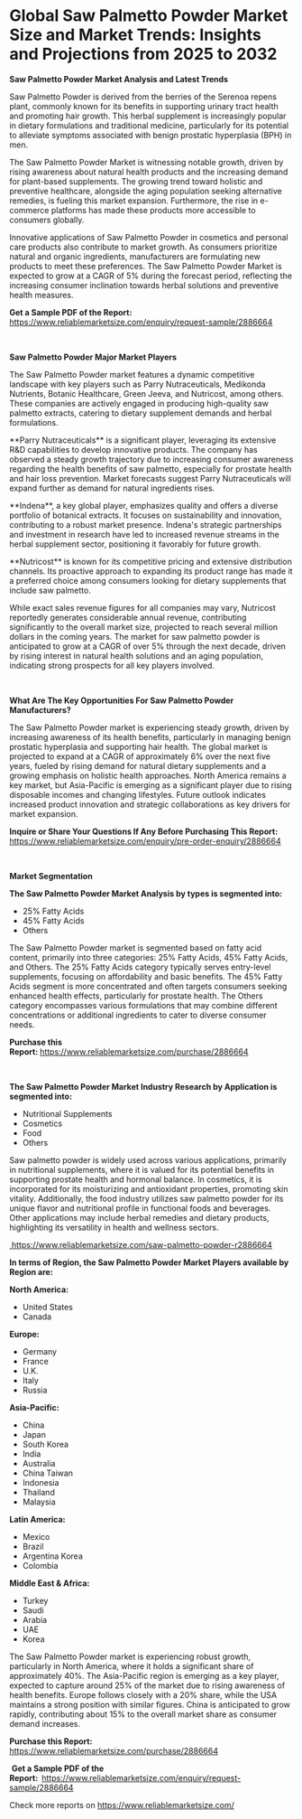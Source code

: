 <p><h1>Global Saw Palmetto Powder Market Size and Market Trends: Insights and Projections from 2025 to 2032</h1></p><p><strong>Saw Palmetto Powder Market Analysis and Latest Trends</strong></p>
<p><p>Saw Palmetto Powder is derived from the berries of the Serenoa repens plant, commonly known for its benefits in supporting urinary tract health and promoting hair growth. This herbal supplement is increasingly popular in dietary formulations and traditional medicine, particularly for its potential to alleviate symptoms associated with benign prostatic hyperplasia (BPH) in men.</p><p>The Saw Palmetto Powder Market is witnessing notable growth, driven by rising awareness about natural health products and the increasing demand for plant-based supplements. The growing trend toward holistic and preventive healthcare, alongside the aging population seeking alternative remedies, is fueling this market expansion. Furthermore, the rise in e-commerce platforms has made these products more accessible to consumers globally.</p><p>Innovative applications of Saw Palmetto Powder in cosmetics and personal care products also contribute to market growth. As consumers prioritize natural and organic ingredients, manufacturers are formulating new products to meet these preferences. The Saw Palmetto Powder Market is expected to grow at a CAGR of 5% during the forecast period, reflecting the increasing consumer inclination towards herbal solutions and preventive health measures.</p></p>
<p><strong>Get a Sample PDF of the Report:&nbsp;</strong> <a href="https://www.reliablemarketsize.com/enquiry/request-sample/2886664?utm_campaign=2804&utm_medium=2&utm_source=Github&utm_content=ia&utm_term=13032025&utm_id=saw-palmetto-powder">https://www.reliablemarketsize.com/enquiry/request-sample/2886664</a></p>
<p>&nbsp;</p>
<p><strong>Saw Palmetto Powder Major Market Players</strong></p>
<p><p>The Saw Palmetto Powder market features a dynamic competitive landscape with key players such as Parry Nutraceuticals, Medikonda Nutrients, Botanic Healthcare, Green Jeeva, and Nutricost, among others. These companies are actively engaged in producing high-quality saw palmetto extracts, catering to dietary supplement demands and herbal formulations.</p><p>**Parry Nutraceuticals** is a significant player, leveraging its extensive R&D capabilities to develop innovative products. The company has observed a steady growth trajectory due to increasing consumer awareness regarding the health benefits of saw palmetto, especially for prostate health and hair loss prevention. Market forecasts suggest Parry Nutraceuticals will expand further as demand for natural ingredients rises.</p><p>**Indena**, a key global player, emphasizes quality and offers a diverse portfolio of botanical extracts. It focuses on sustainability and innovation, contributing to a robust market presence. Indena's strategic partnerships and investment in research have led to increased revenue streams in the herbal supplement sector, positioning it favorably for future growth.</p><p>**Nutricost** is known for its competitive pricing and extensive distribution channels. Its proactive approach to expanding its product range has made it a preferred choice among consumers looking for dietary supplements that include saw palmetto.</p><p>While exact sales revenue figures for all companies may vary, Nutricost reportedly generates considerable annual revenue, contributing significantly to the overall market size, projected to reach several million dollars in the coming years. The market for saw palmetto powder is anticipated to grow at a CAGR of over 5% through the next decade, driven by rising interest in natural health solutions and an aging population, indicating strong prospects for all key players involved.</p></p>
<p>&nbsp;</p>
<p><strong>What Are The Key Opportunities For Saw Palmetto Powder Manufacturers?</strong></p>
<p><p>The Saw Palmetto Powder market is experiencing steady growth, driven by increasing awareness of its health benefits, particularly in managing benign prostatic hyperplasia and supporting hair health. The global market is projected to expand at a CAGR of approximately 6% over the next five years, fueled by rising demand for natural dietary supplements and a growing emphasis on holistic health approaches. North America remains a key market, but Asia-Pacific is emerging as a significant player due to rising disposable incomes and changing lifestyles. Future outlook indicates increased product innovation and strategic collaborations as key drivers for market expansion.</p></p>
<p><strong>Inquire or Share Your Questions If Any Before Purchasing This Report:</strong> <a href="https://www.reliablemarketsize.com/enquiry/pre-order-enquiry/2886664?utm_campaign=2804&utm_medium=2&utm_source=Github&utm_content=ia&utm_term=13032025&utm_id=saw-palmetto-powder">https://www.reliablemarketsize.com/enquiry/pre-order-enquiry/2886664</a></p>
<p>&nbsp;</p>
<p><strong>Market Segmentation</strong></p>
<p><strong>The Saw Palmetto Powder Market Analysis by types is segmented into:</strong></p>
<p><ul><li>25% Fatty Acids</li><li>45% Fatty Acids</li><li>Others</li></ul></p>
<p><p>The Saw Palmetto Powder market is segmented based on fatty acid content, primarily into three categories: 25% Fatty Acids, 45% Fatty Acids, and Others. The 25% Fatty Acids category typically serves entry-level supplements, focusing on affordability and basic benefits. The 45% Fatty Acids segment is more concentrated and often targets consumers seeking enhanced health effects, particularly for prostate health. The Others category encompasses various formulations that may combine different concentrations or additional ingredients to cater to diverse consumer needs.</p></p>
<p><strong>Purchase this Report:&nbsp;</strong><a href="https://www.reliablemarketsize.com/purchase/2886664?utm_campaign=2804&utm_medium=2&utm_source=Github&utm_content=ia&utm_term=13032025&utm_id=saw-palmetto-powder">https://www.reliablemarketsize.com/purchase/2886664</a></p>
<p>&nbsp;</p>
<p><strong>The Saw Palmetto Powder Market Industry Research by Application is segmented into:</strong></p>
<p><ul><li>Nutritional Supplements</li><li>Cosmetics</li><li>Food</li><li>Others</li></ul></p>
<p><p>Saw palmetto powder is widely used across various applications, primarily in nutritional supplements, where it is valued for its potential benefits in supporting prostate health and hormonal balance. In cosmetics, it is incorporated for its moisturizing and antioxidant properties, promoting skin vitality. Additionally, the food industry utilizes saw palmetto powder for its unique flavor and nutritional profile in functional foods and beverages. Other applications may include herbal remedies and dietary products, highlighting its versatility in health and wellness sectors.</p></p>
<p><a href="https://www.reliablemarketsize.com/saw-palmetto-powder-r2886664?utm_campaign=2804&utm_medium=2&utm_source=Github&utm_content=ia&utm_term=13032025&utm_id=saw-palmetto-powder">&nbsp;https://www.reliablemarketsize.com/saw-palmetto-powder-r2886664</a></p>
<p><strong>In terms of Region, the Saw Palmetto Powder Market Players available by Region are:</strong></p>
<p>
    <p> <strong> North America: </strong>
        <ul>
            <li>United States</li>
            <li>Canada</li>
        </ul>
        </p> 
    <p> <strong> Europe: </strong>
        <ul>
            <li>Germany</li>
            <li>France</li>
            <li>U.K.</li>
            <li>Italy</li>
            <li>Russia</li>
        </ul>
        </p> 
    <p> <strong> Asia-Pacific: </strong>
        <ul>
            <li>China</li>
            <li>Japan</li>
            <li>South Korea</li>
            <li>India</li>
            <li>Australia</li>
            <li>China Taiwan</li>
            <li>Indonesia</li>
            <li>Thailand</li>
            <li>Malaysia</li>
        </ul>
        </p> 
    <p> <strong> Latin America: </strong>
        <ul>
            <li>Mexico</li>
            <li>Brazil</li>
            <li>Argentina Korea</li>
            <li>Colombia</li>
        </ul>
        </p> 
    <p> <strong> Middle East & Africa: </strong>
        <ul>
            <li>Turkey</li>
            <li>Saudi</li>
            <li>Arabia</li>
            <li>UAE</li>
            <li>Korea</li>
        </ul>
    </p>
    </p>
<p><p>The Saw Palmetto Powder market is experiencing robust growth, particularly in North America, where it holds a significant share of approximately 40%. The Asia-Pacific region is emerging as a key player, expected to capture around 25% of the market due to rising awareness of health benefits. Europe follows closely with a 20% share, while the USA maintains a strong position with similar figures. China is anticipated to grow rapidly, contributing about 15% to the overall market share as consumer demand increases.</p></p>
<p><strong>Purchase this Report: </strong><a href="https://www.reliablemarketsize.com/purchase/2886664?utm_campaign=2804&utm_medium=2&utm_source=Github&utm_content=ia&utm_term=13032025&utm_id=saw-palmetto-powder">https://www.reliablemarketsize.com/purchase/2886664</a></p>
<p>&nbsp;<strong>Get a Sample PDF of the Report:&nbsp;&nbsp;</strong><a href="https://www.reliablemarketsize.com/enquiry/request-sample/2886664?utm_campaign=2804&utm_medium=2&utm_source=Github&utm_content=ia&utm_term=13032025&utm_id=saw-palmetto-powder">https://www.reliablemarketsize.com/enquiry/request-sample/2886664</a></p>
<p><strong></strong></p>
<p>Check more reports on <a href="https://www.reliablemarketsize.com/?utm_campaign=2804&utm_medium=2&utm_source=Github&utm_content=ia&utm_term=13032025&utm_id=saw-palmetto-powder">https://www.reliablemarketsize.com/</a></p>